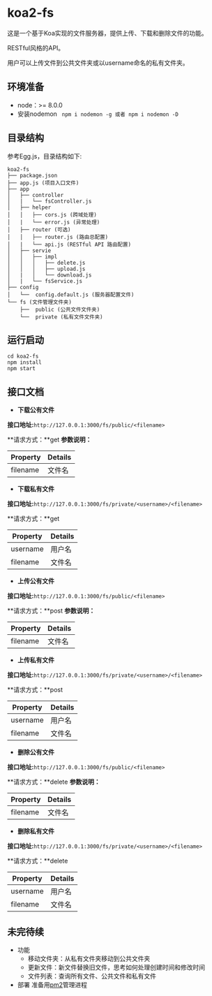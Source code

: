# koa2-fs

这是一个基于Koa实现的文件服务器，提供上传、下载和删除文件的功能。

RESTful风格的API。

用户可以上传文件到公共文件夹或以username命名的私有文件夹。

## 环境准备

+ node：>= 8.0.0
+ 安装nodemon ``` npm i nodemon -g 或者 npm i nodemon -D```

## 目录结构
参考Egg.js，目录结构如下:

```
koa2-fs
├── package.json
├── app.js (项目入口文件)
├── app
│   ├── controller
│   |   └── fsController.js
│   ├── helper
│   │   ├── cors.js (跨域处理)
│   |   └── error.js (异常处理)
│   ├── router (可选)
│   │   ├── router.js (路由总配置)
│   |   └── api.js (RESTful API 路由配置)
│   ├── servie
│   │   ├── impl
│   │   │   ├── delete.js
│   │   │   ├── upload.js
│   |   │   └── download.js
│   |   └── fsService.js
├── config
│   └──  config.default.js (服务器配置文件)
└── fs (文件管理文件夹)
    ├──  public (公共文件文件夹)
    └──  private (私有文件文件夹)
```

## 运行启动

~~~ shell
cd koa2-fs
npm install
npm start
~~~

## 接口文档

+ **下载公有文件**

**接口地址:**`http://127.0.0.1:3000/fs/public/<filename>`

**请求方式：**get
**参数说明：**

| Property | Details |
| -------- | ------- |
| filename | 文件名  |

+ **下载私有文件**

**接口地址:**`http://127.0.0.1:3000/fs/private/<username>/<filename>`

**请求方式：**get

| Property | Details |
| -------- | ------- |
| username | 用户名  |
| filename | 文件名  |

+ **上传公有文件**

**接口地址:**`http://127.0.0.1:3000/fs/public/<filename>`

**请求方式：**post
**参数说明：**

| Property | Details |
| -------- | ------- |
| filename | 文件名  |

+ **上传私有文件**

**接口地址:**`http://127.0.0.1:3000/fs/private/<username>/<filename>`

**请求方式：**post

| Property | Details |
| -------- | ------- |
| username | 用户名  |
| filename | 文件名  |

+ **删除公有文件**

**接口地址:**`http://127.0.0.1:3000/fs/public/<filename>`

**请求方式：**delete
**参数说明：**

| Property | Details |
| -------- | ------- |
| filename | 文件名  |

+ **删除私有文件**

**接口地址:**`http://127.0.0.1:3000/fs/private/<username>/<filename>`

**请求方式：**delete

| Property | Details |
| -------- | ------- |
| username | 用户名  |
| filename | 文件名  |

## 未完待续

+ 功能
  + 移动文件夹：从私有文件夹移动到公共文件夹
  + 更新文件：新文件替换旧文件，思考如何处理创建时间和修改时间
  + 文件列表：查询所有文件、公共文件和私有文件
+ 部署
  准备用[pm2](http://pm2.keymetrics.io/)管理进程